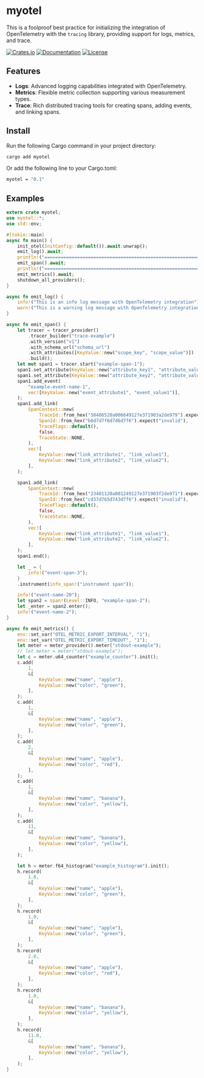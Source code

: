# myotel

This is a foolproof best practice for initializing the integration of OpenTelemetry with the `tracing` library, providing support for logs, metrics, and trace.

[![Crates.io](https://img.shields.io/crates/v/myotel)](https://crates.io/crates/myotel)
[![Documentation](https://shields.io/docsrs/myotel)](https://docs.rs/myotel)
[![License](https://img.shields.io/crates/l/myotel)](https://github.com/andeya/myotel?tab=MIT-1-ov-file)

## Features

-   **Logs**: Advanced logging capabilities integrated with OpenTelemetry.
-   **Metrics**: Flexible metric collection supporting various measurement types.
-   **Trace**: Rich distributed tracing tools for creating spans, adding events, and linking spans.

## Install

Run the following Cargo command in your project directory:

```sh
cargo add myotel
```

Or add the following line to your Cargo.toml:

```sh
myotel = "0.1"
```

## Examples

```rust
extern crate myotel;
use myotel::*;
use std::env;

#[tokio::main]
async fn main() {
    init_otel(InitConfig::default()).await.unwrap();
    emit_log().await;
    println!("===========================================================");
    emit_span().await;
    println!("===========================================================");
    emit_metrics().await;
    shutdown_all_providers();
}

async fn emit_log() {
    info!("This is an info log message with OpenTelemetry integration");
    warn!("This is a warning log message with OpenTelemetry integration");
}

async fn emit_span() {
    let tracer = tracer_provider()
        .tracer_builder("trace-example")
        .with_version("v1")
        .with_schema_url("schema_url")
        .with_attributes([KeyValue::new("scope_key", "scope_value")])
        .build();
    let mut span1 = tracer.start("example-span-1");
    span1.set_attribute(KeyValue::new("attribute_key1", "attribute_value1"));
    span1.set_attribute(KeyValue::new("attribute_key2", "attribute_value2"));
    span1.add_event(
        "example-event-name-1",
        vec![KeyValue::new("event_attribute1", "event_value1")],
    );
    span1.add_link(
        SpanContext::new(
            TraceId::from_hex("58406520a006649127e371903a2de979").expect("invalid"),
            SpanId::from_hex("b6d7d7f6d7d6d7f6").expect("invalid"),
            TraceFlags::default(),
            false,
            TraceState::NONE,
        ),
        vec![
            KeyValue::new("link_attribute1", "link_value1"),
            KeyValue::new("link_attribute2", "link_value2"),
        ],
    );

    span1.add_link(
        SpanContext::new(
            TraceId::from_hex("23401120a001249127e371903f2de971").expect("invalid"),
            SpanId::from_hex("cd37d765d743d7f6").expect("invalid"),
            TraceFlags::default(),
            false,
            TraceState::NONE,
        ),
        vec![
            KeyValue::new("link_attribute1", "link_value1"),
            KeyValue::new("link_attribute2", "link_value2"),
        ],
    );
    span1.end();

    let _ = {
        info!("event-span-3");
    }
    .instrument(info_span!("instrument span"));

    info!("event-name-20");
    let span2 = span!(Level::INFO, "example-span-2");
    let _enter = span2.enter();
    info!("event-name-2");
}

async fn emit_metrics() {
    env::set_var("OTEL_METRIC_EXPORT_INTERVAL", "1");
    env::set_var("OTEL_METRIC_EXPORT_TIMEOUT", "1");
    let meter = meter_provider().meter("stdout-example");
    // let meter = meter("stdout-example");
    let c = meter.u64_counter("example_counter").init();
    c.add(
        1,
        &[
            KeyValue::new("name", "apple"),
            KeyValue::new("color", "green"),
        ],
    );
    c.add(
        1,
        &[
            KeyValue::new("name", "apple"),
            KeyValue::new("color", "green"),
        ],
    );
    c.add(
        2,
        &[
            KeyValue::new("name", "apple"),
            KeyValue::new("color", "red"),
        ],
    );
    c.add(
        1,
        &[
            KeyValue::new("name", "banana"),
            KeyValue::new("color", "yellow"),
        ],
    );
    c.add(
        11,
        &[
            KeyValue::new("name", "banana"),
            KeyValue::new("color", "yellow"),
        ],
    );

    let h = meter.f64_histogram("example_histogram").init();
    h.record(
        1.0,
        &[
            KeyValue::new("name", "apple"),
            KeyValue::new("color", "green"),
        ],
    );
    h.record(
        1.0,
        &[
            KeyValue::new("name", "apple"),
            KeyValue::new("color", "green"),
        ],
    );
    h.record(
        2.0,
        &[
            KeyValue::new("name", "apple"),
            KeyValue::new("color", "red"),
        ],
    );
    h.record(
        1.0,
        &[
            KeyValue::new("name", "banana"),
            KeyValue::new("color", "yellow"),
        ],
    );
    h.record(
        11.0,
        &[
            KeyValue::new("name", "banana"),
            KeyValue::new("color", "yellow"),
        ],
    );
}
```
